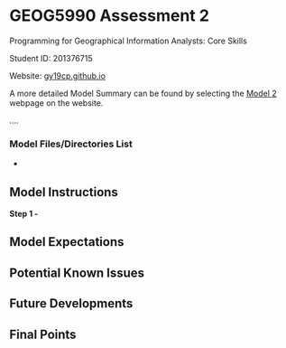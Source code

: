 # GEOG5990 Assessment 2
Programming for Geographical Information Analysts: Core Skills

Student ID: 201376715

Website: [gy19cp.github.io](https://gy19cp.github.io/index.html)

A more detailed Model Summary can be found by selecting the [Model 2](https://gy19cp.github.io/model2summary.html) webpage on the website.

....

### Model Files/Directories List
- 

## Model Instructions 

**Step 1 -**

## Model Expectations 

## Potential Known Issues

## Future Developments

## Final Points
